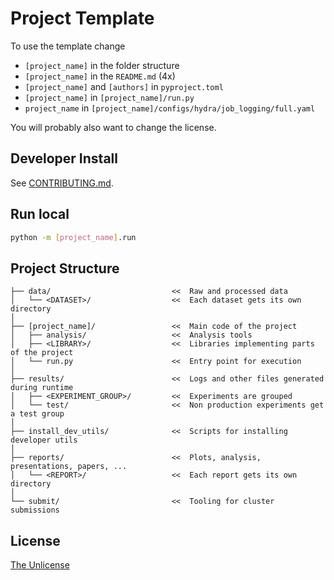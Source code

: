 # Project Template

To use the template change
* `[project_name]` in the folder structure
* `[project_name]` in the `README.md` (4x)
* `[project_name]` and `[authors]` in `pyproject.toml`
* `[project_name]` in `[project_name]/run.py`
* `project_name` in `[project_name]/configs/hydra/job_logging/full.yaml`

You will probably also want to change the license.

## Developer Install

See [CONTRIBUTING.md](CONTRIBUTING.md).

## Run local

```bash
python -m [project_name].run
```

## Project Structure

```
├── data/                           <<  Raw and processed data
│   └── <DATASET>/                  <<  Each dataset gets its own directory
│
├── [project_name]/                 <<  Main code of the project
│   ├── analysis/                   <<  Analysis tools
│   ├── <LIBRARY>/                  <<  Libraries implementing parts of the project
│   └── run.py                      <<  Entry point for execution
│
├── results/                        <<  Logs and other files generated during runtime
│   ├── <EXPERIMENT_GROUP>/         <<  Experiments are grouped
│   └── test/                       <<  Non production experiments get a test group
│
├── install_dev_utils/              <<  Scripts for installing developer utils
│
├── reports/                        <<  Plots, analysis, presentations, papers, ...
│   └── <REPORT>/                   <<  Each report gets its own directory
│
└── submit/                         <<  Tooling for cluster submissions
```

## License

[The Unlicense](LICENSE)
